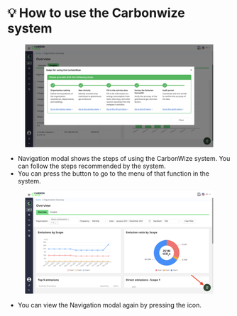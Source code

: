 # 💡 How to use the Carbonwize system

<figure><img src="../.gitbook/assets/image (11).png" alt=""><figcaption></figcaption></figure>

* Navigation modal shows the steps of using the CarbonWize system. You can follow the steps recommended by the system.
* You can press the button to go to the menu of that function in the system.

<figure><img src="../.gitbook/assets/image (12).png" alt=""><figcaption></figcaption></figure>

* You can view the Navigation modal again by pressing the icon.
